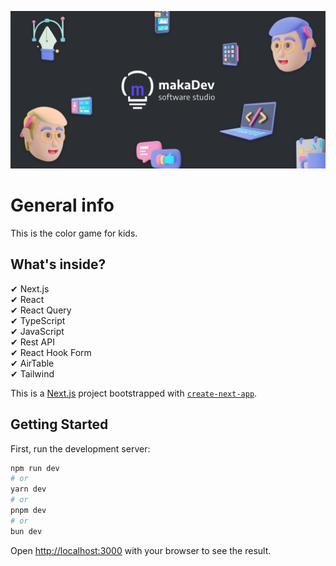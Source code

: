 ![cover](./public/cover.png)

# General info

This is the color game for kids.
<br />

## What's inside?

✔ Next.js<br />
✔ React<br />
✔ React Query<br />
✔ TypeScript<br />
✔ JavaScript<br />
✔ Rest API<br />
✔ React Hook Form<br />
✔ AirTable<br />
✔ Tailwind<br />

<!-- ## Link to website

To watch click [here]

[here]: https://users-patryk-makarewicz.vercel.app/ -->

This is a [Next.js](https://nextjs.org/) project bootstrapped with [`create-next-app`](https://github.com/vercel/next.js/tree/canary/packages/create-next-app).

## Getting Started

First, run the development server:

```bash
npm run dev
# or
yarn dev
# or
pnpm dev
# or
bun dev
```

Open [http://localhost:3000](http://localhost:3000) with your browser to see the result.
